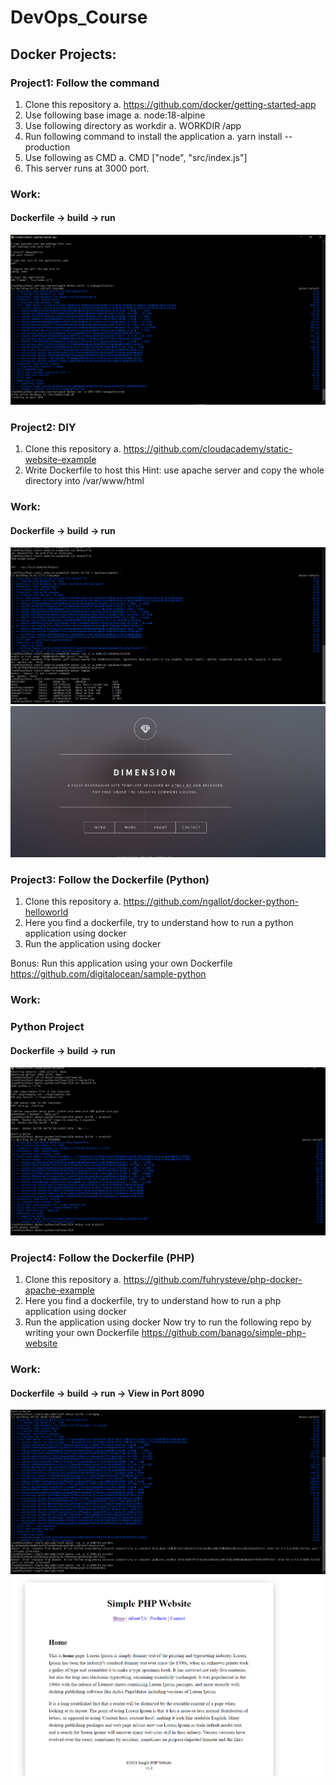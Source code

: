 # DevOps_Course
## Docker Projects:
### Project1: Follow the command
1. Clone this repository
a. https://github.com/docker/getting-started-app
2. Use following base image
a. node:18-alpine
3. Use following directory as workdir
a. WORKDIR /app
4. Run following command to install the application
a. yarn install --production
5. Use following as CMD
a. CMD ["node", "src/index.js"]
6. This server runs at 3000 port.
### Work:
<p align="center">
  <h4>Dockerfile -> build -> run</h4>
  
  <img width="600px" src="./Project 1/Screenshot_1.png"/>
  

</p>

### Project2: DIY
1. Clone this repository
a. https://github.com/cloudacademy/static-website-example
2. Write Dockerfile to host this
Hint: use apache server and copy the whole directory into /var/www/html
### Work:
<p align="center">
  <h4>Dockerfile -> build -> run</h4>
  <img width="600px" src="./Project 2 DIY/Screenshot_2.png" />
  <img width="600px" src="./Project 2 DIY/Screenshot_3.png" />
 
</p>

### Project3: Follow the Dockerfile (Python)
1. Clone this repository
a. https://github.com/ngallot/docker-python-helloworld
2. Here you find a dockerfile, try to understand how to run a python application using
docker
3. Run the application using docker

Bonus: Run this application using your own Dockerfile
https://github.com/digitalocean/sample-python
### Work:
<h3>Python Project</h3>
<p align="center">
  <h4>Dockerfile -> build -> run</h4>
  <img width="600px" src="./Project 3/Screenshot_1.png" />
</p>



### Project4: Follow the Dockerfile (PHP)
1. Clone this repository
a. https://github.com/fuhrysteve/php-docker-apache-example
2. Here you find a dockerfile, try to understand how to run a php application using docker
3. Run the application using docker
Now try to run the following repo by writing your own Dockerfile
https://github.com/banago/simple-php-website
### Work:
<p align="center">
  <h4>Dockerfile -> build -> run -> View in Port 8090</h4>
  <img src="./Project 4/Screenshot_2.png"/>
  <img src="./Project 4/Screenshot_1.png"/>
</p>